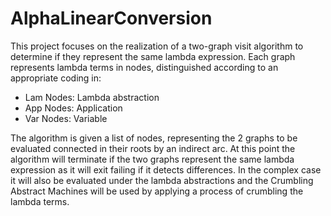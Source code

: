 # AlphaLinearConversion
This project focuses on the realization of a two-graph visit algorithm to determine if they represent the same lambda expression.
Each graph represents lambda terms in nodes, distinguished according to an appropriate coding in:
- Lam Nodes: Lambda abstraction
- App Nodes: Application
- Var Nodes: Variable

The algorithm is given a list of nodes, representing the 2 graphs to be evaluated connected in their roots by an indirect arc.
At this point the algorithm will terminate if the two graphs represent the same lambda expression as it will exit failing if it detects differences.
In the complex case it will also be evaluated under the lambda abstractions and the Crumbling Abstract Machines will be used by applying a process of crumbling the lambda terms.

